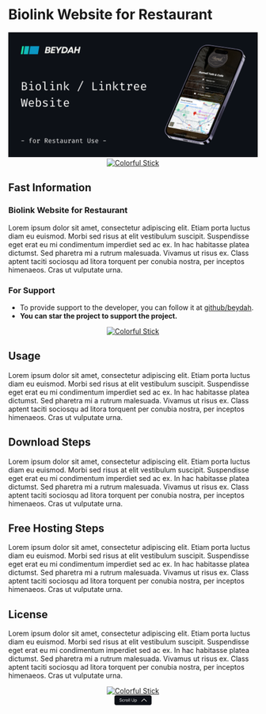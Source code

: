 # Biolink Website for Restaurant

<div style="text-align:center;">
    <a href="#biolink-website-for-personal-use">
        <img src="https://raw.githubusercontent.com/beydah/asset/main/banner/biolink-website-restaurant-upper.png" alt="Banner">
    </a>
</div>

<div style="text-align:center;">
    <a href="#biolink-website-for-personal-use">
        <img src="https://i.imgur.com/waxVImv.png" alt="Colorful Stick">
    </a>
</div>

## Fast Information
### Biolink Website for Restaurant

Lorem ipsum dolor sit amet, consectetur adipiscing elit. Etiam porta luctus diam eu euismod. Morbi sed risus at elit vestibulum suscipit. Suspendisse eget erat eu mi condimentum imperdiet sed ac ex. In hac habitasse platea dictumst. Sed pharetra mi a rutrum malesuada. Vivamus ut risus ex. Class aptent taciti sociosqu ad litora torquent per conubia nostra, per inceptos himenaeos. Cras ut vulputate urna. 

### For Support
- To provide support to the developer, you can follow it at [github/beydah](https://github.com/beydah).
- **You can star the project to support the project.**

<div style="text-align:center;">
    <a href="#biolink-website-for-personal-use">
        <img src="https://i.imgur.com/waxVImv.png" alt="Colorful Stick">
    </a>
</div>

## Usage
Lorem ipsum dolor sit amet, consectetur adipiscing elit. Etiam porta luctus diam eu euismod. Morbi sed risus at elit vestibulum suscipit. Suspendisse eget erat eu mi condimentum imperdiet sed ac ex. In hac habitasse platea dictumst. Sed pharetra mi a rutrum malesuada. Vivamus ut risus ex. Class aptent taciti sociosqu ad litora torquent per conubia nostra, per inceptos himenaeos. Cras ut vulputate urna. 

## Download Steps
Lorem ipsum dolor sit amet, consectetur adipiscing elit. Etiam porta luctus diam eu euismod. Morbi sed risus at elit vestibulum suscipit. Suspendisse eget erat eu mi condimentum imperdiet sed ac ex. In hac habitasse platea dictumst. Sed pharetra mi a rutrum malesuada. Vivamus ut risus ex. Class aptent taciti sociosqu ad litora torquent per conubia nostra, per inceptos himenaeos. Cras ut vulputate urna. 

## Free Hosting Steps
Lorem ipsum dolor sit amet, consectetur adipiscing elit. Etiam porta luctus diam eu euismod. Morbi sed risus at elit vestibulum suscipit. Suspendisse eget erat eu mi condimentum imperdiet sed ac ex. In hac habitasse platea dictumst. Sed pharetra mi a rutrum malesuada. Vivamus ut risus ex. Class aptent taciti sociosqu ad litora torquent per conubia nostra, per inceptos himenaeos. Cras ut vulputate urna. 

## License
Lorem ipsum dolor sit amet, consectetur adipiscing elit. Etiam porta luctus diam eu euismod. Morbi sed risus at elit vestibulum suscipit. Suspendisse eget erat eu mi condimentum imperdiet sed ac ex. In hac habitasse platea dictumst. Sed pharetra mi a rutrum malesuada. Vivamus ut risus ex. Class aptent taciti sociosqu ad litora torquent per conubia nostra, per inceptos himenaeos. Cras ut vulputate urna. 

<div style="text-align:center;">
    <a href="#biolink-website-for-personal-use">
        <img src="https://i.imgur.com/waxVImv.png" alt="Colorful Stick">
    </a>
</div>

<div style="text-align: center;">
    <a href="#biolink-website-for-personal-use">
        <img src="https://raw.githubusercontent.com/beydah/asset/main/button/scroll_off.png" style="width: 15%;"  alt="^ Scroll UP ^">
    </a>
</div>
